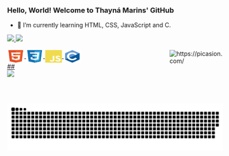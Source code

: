 
### Hello, World! Welcome to Thayná Marins' GitHub
- 🌱 I’m currently learning HTML, CSS, JavaScript and C.
<div>
  <a href="https://github.com/thaynamarinss">
    <img height="180em" src="https://github-readme-stats.vercel.app/api?username=thaynamarinss&show_icons=true&theme=dark&include_all_commits=true&count_private=true"/>
        <img height="180em" src="https://github-readme-stats.vercel.app/api/top-langs/?username=thaynamarinss&layout-compact&langs_count=16&theme=dark"/>    
</div>

 <div style="display: inline_block"><br>   
   <img align="center" alt="Thayna-HTML" height="30" width="40" src="https://raw.githubusercontent.com/devicons/devicon/master/icons/html5/html5-original.svg">  
   <img align="center" alt="Thayna-CSS" height="30" width="40" src="https://raw.githubusercontent.com/devicons/devicon/master/icons/css3/css3-original.svg">
   <img align="center" alt="Thayna-JS" height="30" width="40" src="https://raw.githubusercontent.com/devicons/devicon/master/icons/javascript/javascript-plain.svg">
   <img align="center" alt="Thayna-C" height="30" width="40" src="https://raw.githubusercontent.com/devicons/devicon/master/icons/c/c-original.svg">  
   <img align="right" src="https://i.picasion.com/pic91/56e67275882f9ba2be3b2c9073f3a0a0.gif" width="125" height="125" border="0" alt="https://picasion.com/" /></a><br /><a href="https://picasion.com/">
 </div> 
   ##

  <div>
  <a href="https://www.linkedin.com/in/thaynamarinss/" targer="_blank"><img src="https://img.shields.io/badge/LinkedIn-0077B5?style=for-the-badge&logo=linkedin&logoColor=white" targer="_blank"></a>
    
  ![Snake animation](https://github.com/thaynamarinss/thaynamarinss/blob/output/github-contribution-grid-snake.svg)
  </div>
  


  
 
